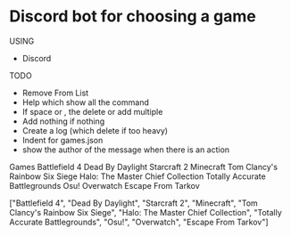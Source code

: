 # Discord bot for choosing a game

USING
- Discord

TODO
- Remove From List
- Help which show all the command
- If space or , the delete or add multiple
- Add nothing if nothing
- Create a log (which delete if too heavy)
- Indent for games.json
- show the author of the message when there is an action

Games
Battlefield 4
Dead By Daylight
Starcraft 2
Minecraft
Tom Clancy's Rainbow Six Siege
Halo: The Master Chief Collection
Totally Accurate Battlegrounds
Osu!
Overwatch
Escape From Tarkov

["Battlefield 4", "Dead By Daylight", "Starcraft 2", "Minecraft", "Tom Clancy's Rainbow Six Siege", "Halo: The Master Chief Collection", "Totally Accurate Battlegrounds", "Osu!", "Overwatch", "Escape From Tarkov"]
